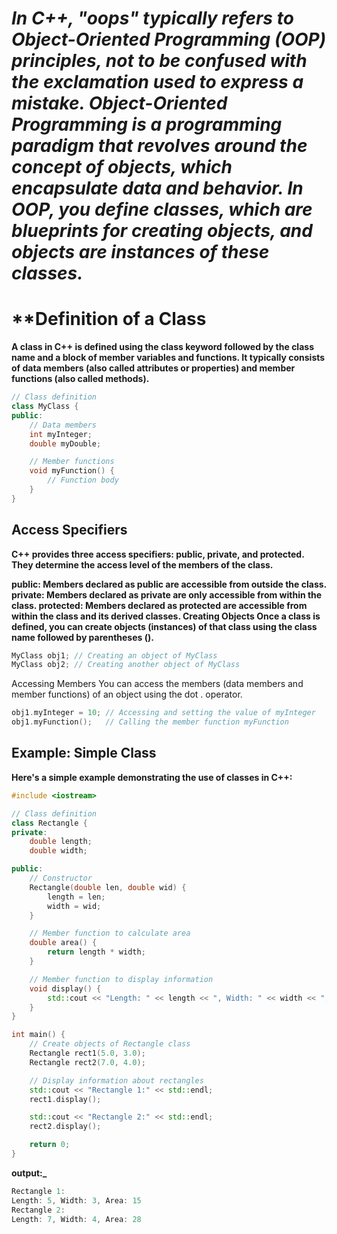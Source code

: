 # ***In C++, "oops" typically refers to Object-Oriented Programming (OOP) principles, not to be confused with the exclamation used to express a mistake. Object-Oriented Programming is a programming paradigm that revolves around the concept of objects, which encapsulate data and behavior. In OOP, you define classes, which are blueprints for creating objects, and objects are instances of these classes.***


# **Definition of a Class
**A class in C++ is defined using the class keyword followed by the class name and a block of member variables and functions. It typically consists of data members (also called attributes or properties) and member functions (also called methods).**

```cpp
// Class definition
class MyClass {
public:
    // Data members
    int myInteger;
    double myDouble;

    // Member functions
    void myFunction() {
        // Function body
    }
}
```





## **Access Specifiers**

**C++ provides three access specifiers: public, private, and protected. They determine the access level of the members of the class.**

**public: Members declared as public are accessible from outside the class.
private: Members declared as private are only accessible from within the class.
protected: Members declared as protected are accessible from within the class and its derived classes.
Creating Objects
Once a class is defined, you can create objects (instances) of that class using the class name followed by parentheses ().**

```cpp
MyClass obj1; // Creating an object of MyClass
MyClass obj2; // Creating another object of MyClass
```

Accessing Members
You can access the members (data members and member functions) of an object using the dot . operator.

```cpp
obj1.myInteger = 10; // Accessing and setting the value of myInteger
obj1.myFunction();   // Calling the member function myFunction
```

## Example: Simple Class
**Here's a simple example demonstrating the use of classes in C++:**

```cpp
#include <iostream>

// Class definition
class Rectangle {
private:
    double length;
    double width;

public:
    // Constructor
    Rectangle(double len, double wid) {
        length = len;
        width = wid;
    }

    // Member function to calculate area
    double area() {
        return length * width;
    }

    // Member function to display information
    void display() {
        std::cout << "Length: " << length << ", Width: " << width << ", Area: " << area() << std::endl;
    }
}

int main() {
    // Create objects of Rectangle class
    Rectangle rect1(5.0, 3.0);
    Rectangle rect2(7.0, 4.0);

    // Display information about rectangles
    std::cout << "Rectangle 1:" << std::endl;
    rect1.display();

    std::cout << "Rectangle 2:" << std::endl;
    rect2.display();

    return 0;
}
```
**output:_**
```cpp
Rectangle 1:
Length: 5, Width: 3, Area: 15
Rectangle 2:
Length: 7, Width: 4, Area: 28
```
